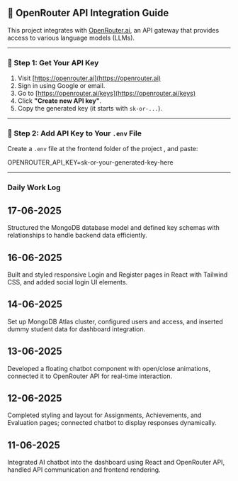 ## 🧠 OpenRouter API Integration Guide

This project integrates with [OpenRouter.ai](https://openrouter.ai), an API gateway that provides access to various language models (LLMs).

---

### 🔐 Step 1: Get Your API Key

1. Visit [https://openrouter.ai](https://openrouter.ai)
2. Sign in using Google or email.
3. Go to [https://openrouter.ai/keys](https://openrouter.ai/keys)
4. Click **"Create new API key"**.
5. Copy the generated key (it starts with `sk-or-...`).

---

### 📁 Step 2: Add API Key to Your `.env` File

Create a `.env` file at the frontend folder of the project , and paste:

OPENROUTER_API_KEY=sk-or-your-generated-key-here

---


### Daily Work Log

## 17-06-2025
Structured the MongoDB database model and defined key schemas with relationships to handle backend data efficiently.

## 16-06-2025
Built and styled responsive Login and Register pages in React with Tailwind CSS, and added social login UI elements.

## 14-06-2025
Set up MongoDB Atlas cluster, configured users and access, and inserted dummy student data for dashboard integration.

## 13-06-2025
Developed a floating chatbot component with open/close animations, connected it to OpenRouter API for real-time interaction.

## 12-06-2025
Completed styling and layout for Assignments, Achievements, and Evaluation pages; connected chatbot to display responses dynamically.

## 11-06-2025
Integrated AI chatbot into the dashboard using React and OpenRouter API, handled API communication and frontend rendering.
